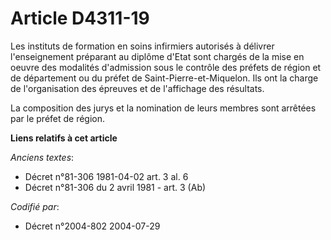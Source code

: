 # Article D4311-19

Les instituts de formation en soins infirmiers autorisés à délivrer l'enseignement préparant au diplôme d'Etat sont chargés
de la mise en oeuvre des modalités d'admission sous le contrôle des préfets de région et de département ou du préfet de
Saint-Pierre-et-Miquelon. Ils ont la charge de l'organisation des épreuves et de l'affichage des résultats.

La composition des jurys et la nomination de leurs membres sont arrêtées par le préfet de région.

**Liens relatifs à cet article**

_Anciens textes_:

  - Décret n°81-306 1981-04-02 art. 3 al. 6
  - Décret n°81-306 du 2 avril 1981 - art. 3 (Ab)

_Codifié par_:

  - Décret n°2004-802 2004-07-29

